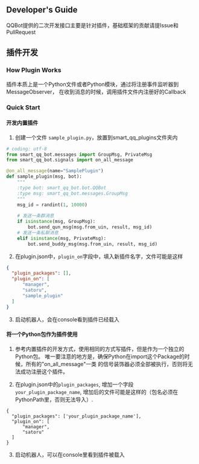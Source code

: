 Developer's Guide
-----------------

QQBot提供的二次开发接口主要是针对插件，基础框架的贡献请提Issue和PullRequest

## 插件开发

### How Plugin Works
插件本质上是一个Python文件或者Python模块，通过将注册事件监听器到MessageObserver，
在收到消息的时候，调用插件文件内注册好的Callback

### Quick Start

#### 开发内置插件

1. 创建一个文件 `sample_plugin.py`，放置到smart_qq_plugins文件夹内

```python
# coding: utf-8
from smart_qq_bot.messages import GroupMsg, PrivateMsg
from smart_qq_bot.signals import on_all_message

@on_all_message(name="SamplePlugin")
def sample_plugin(msg, bot):
    """
    :type bot: smart_qq_bot.bot.QQBot
    :type msg: smart_qq_bot.messages.GroupMsg
    """
    msg_id = randint(1, 10000)
    
    # 发送一条群消息
    if isinstance(msg, GroupMsg):
        bot.send_qun_msg(msg.from_uin, result, msg_id)
    # 发送一条私聊消息
    elif isinstance(msg, PrivateMsg):
        bot.send_buddy_msg(msg.from_uin, result, msg_id)
```

2. 在plugin.json中，`plugin_on`字段中，填入新插件名字，文件可能是这样
```json
{
  "plugin_packages": [],
  "plugin_on": [
      "manager",
      "satoru",
      "sample_plugin"
  ]
}
```

3. 启动机器人，会在console看到插件已经载入

#### 将一个Python包作为插件使用

1. 参考内置插件的开发方式，使用相同的方式写插件，但是作为一个独立的Python包。
唯一要注意的地方是，确保Python在import这个Package的时候，所有的"on_all_message"一类
的信号装饰器必须全部被执行，否则将无法成功注册这个插件。

2. 在plugin.json中的`plugin_packages`, 增加一个字段`your_plugin_package_name`,
增加后的文件可能是这样的（包名必须在PythonPath里，否则无法导入）.
```
{
  "plugin_packages": ['your_plugin_package_name'],
  "plugin_on": [
      "manager",
      "satoru"
  ]
}
```

3. 启动机器人，可以在console里看到插件被载入
